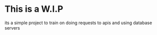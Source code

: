 # This is a W.I.P

its a simple project to train on doing requests to apis and using database servers 

